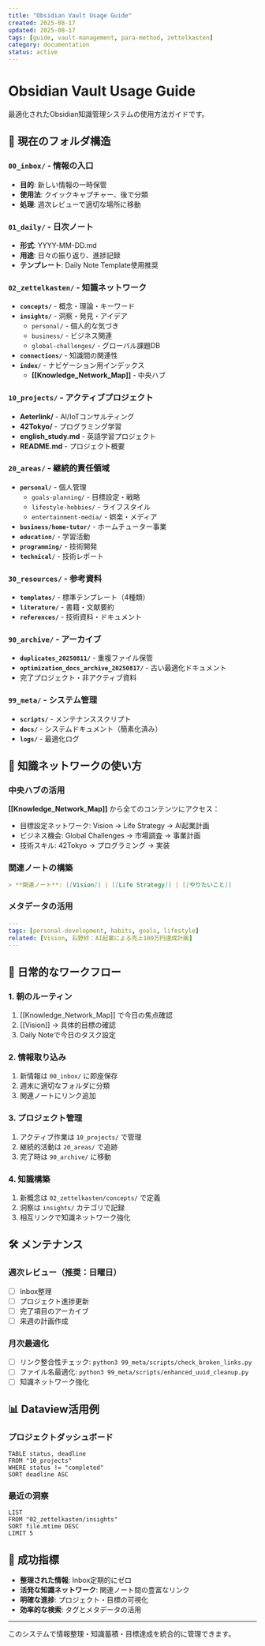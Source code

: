 ```yaml
---
title: "Obsidian Vault Usage Guide"
created: 2025-08-17
updated: 2025-08-17
tags: [guide, vault-management, para-method, zettelkasten]
category: documentation
status: active
---
```


# Obsidian Vault Usage Guide

最適化されたObsidian知識管理システムの使用方法ガイドです。

## 📁 現在のフォルダ構造

### `00_inbox/` - 情報の入口
- **目的**: 新しい情報の一時保管
- **使用法**: クイックキャプチャー、後で分類
- **処理**: 週次レビューで適切な場所に移動

### `01_daily/` - 日次ノート
- **形式**: YYYY-MM-DD.md
- **用途**: 日々の振り返り、進捗記録
- **テンプレート**: Daily Note Template使用推奨

### `02_zettelkasten/` - 知識ネットワーク
- **`concepts/`** - 概念・理論・キーワード
- **`insights/`** - 洞察・発見・アイデア
  - `personal/` - 個人的な気づき
  - `business/` - ビジネス関連
  - `global-challenges/` - グローバル課題DB
- **`connections/`** - 知識間の関連性
- **`index/`** - ナビゲーション用インデックス
  - **[[Knowledge_Network_Map]]** - 中央ハブ

### `10_projects/` - アクティブプロジェクト
- **Aeterlink/** - AI/IoTコンサルティング
- **42Tokyo/** - プログラミング学習
- **english_study.md** - 英語学習プロジェクト
- **README.md** - プロジェクト概要

### `20_areas/` - 継続的責任領域
- **`personal/`** - 個人管理
  - `goals-planning/` - 目標設定・戦略
  - `lifestyle-hobbies/` - ライフスタイル
  - `entertainment-media/` - 娯楽・メディア
- **`business/home-tutor/`** - ホームチューター事業
- **`education/`** - 学習活動
- **`programming/`** - 技術開発
- **`technical/`** - 技術レポート

### `30_resources/` - 参考資料
- **`templates/`** - 標準テンプレート（4種類）
- **`literature/`** - 書籍・文献要約
- **`references/`** - 技術資料・ドキュメント

### `90_archive/` - アーカイブ
- **`duplicates_20250811/`** - 重複ファイル保管
- **`optimization_docs_archive_20250817/`** - 古い最適化ドキュメント
- 完了プロジェクト・非アクティブ資料

### `99_meta/` - システム管理
- **`scripts/`** - メンテナンススクリプト
- **`docs/`** - システムドキュメント（簡素化済み）
- **`logs/`** - 最適化ログ

## 🔗 知識ネットワークの使い方

### 中央ハブの活用
**[[Knowledge_Network_Map]]** から全てのコンテンツにアクセス：
- 目標設定ネットワーク: Vision → Life Strategy → AI起業計画
- ビジネス機会: Global Challenges → 市場調査 → 事業計画
- 技術スキル: 42Tokyo → プログラミング → 実装

### 関連ノートの構築
```markdown
> **関連ノート**: [[Vision]] | [[Life Strategy]] | [[やりたいこと]]
```

### メタデータの活用
```yaml
---
tags: [personal-development, habits, goals, lifestyle]
related: [Vision, 石野絆：AI起業による売上100万円達成計画]
---
```

## 🎯 日常的なワークフロー

### 1. 朝のルーティン
1. [[Knowledge_Network_Map]] で今日の焦点確認
2. [[Vision]] → 具体的目標の確認
3. Daily Noteで今日のタスク設定

### 2. 情報取り込み
1. 新情報は `00_inbox/` に即座保存
2. 週末に適切なフォルダに分類
3. 関連ノートにリンク追加

### 3. プロジェクト管理
1. アクティブ作業は `10_projects/` で管理
2. 継続的活動は `20_areas/` で追跡
3. 完了時は `90_archive/` に移動

### 4. 知識構築
1. 新概念は `02_zettelkasten/concepts/` で定義
2. 洞察は `insights/` カテゴリで記録
3. 相互リンクで知識ネットワーク強化

## 🛠️ メンテナンス

### 週次レビュー（推奨：日曜日）
- [ ] Inbox整理
- [ ] プロジェクト進捗更新
- [ ] 完了項目のアーカイブ
- [ ] 来週の計画作成

### 月次最適化
- [ ] リンク整合性チェック: `python3 99_meta/scripts/check_broken_links.py`
- [ ] ファイル名最適化: `python3 99_meta/scripts/enhanced_uuid_cleanup.py`
- [ ] 知識ネットワーク強化

## 📊 Dataview活用例

### プロジェクトダッシュボード
```dataview
TABLE status, deadline
FROM "10_projects"
WHERE status != "completed"
SORT deadline ASC
```

### 最近の洞察
```dataview
LIST
FROM "02_zettelkasten/insights"
SORT file.mtime DESC
LIMIT 5
```

## 🎉 成功指標

- **整理された情報**: Inbox定期的にゼロ
- **活発な知識ネットワーク**: 関連ノート間の豊富なリンク
- **明確な進捗**: プロジェクト・目標の可視化
- **効率的な検索**: タグとメタデータの活用

---

このシステムで情報整理・知識蓄積・目標達成を統合的に管理できます。